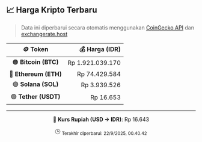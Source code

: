 

<!-- HARGA_KRIPTO -->
## 📈 Harga Kripto Terbaru

> Data ini diperbarui secara otomatis menggunakan [CoinGecko API](https://www.coingecko.com/) dan [exchangerate.host](https://exchangerate.host/)

<div align="center">

| 🪙 Token | 💰 Harga (IDR) |
|:------:|---------------:|
| 🟠 **Bitcoin (BTC)**   | Rp 1.921.039.170 |
| 🔵 **Ethereum (ETH)**  | Rp 74.429.584 |
| 🟣 **Solana (SOL)**    | Rp 3.939.526 |
| 🟢 **Tether (USDT)**   | Rp 16.653 |

---

💱 **Kurs Rupiah (USD → IDR)**: Rp 16.643

🕒 <sub>Terakhir diperbarui: 22/9/2025, 00.40.42</sub>

</div>
<!-- /HARGA_KRIPTO -->